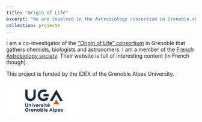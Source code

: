 ```yaml
---
title: "Origin of Life"
excerpt: "We are involved in the Astrobiology consortium in Grenoble.<br/><img src='/images/logoorigine.svg' width='300' alt='Origin of Life, Grenoble'>"
collection: projects
---
```


I am a co-investigator of the ["Origin of Life" consortium](https://origin-life.univ-grenoble-alpes.fr/) in Grenoble that gathers chemists, biologists and astronomers.
I am a member of the [French Astrobiology society](https://www.exobiologie.fr/). Their website is full of interesting content (in French though).




This project is funded by the IDEX of the Grenoble Alpes University.

<img src='/images/logo_UGA.jpg' width='200' alt='UGA logo' style='float: left; margin-right: 10px;'/>